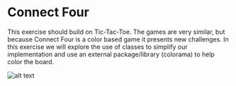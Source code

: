 Connect Four
============
This exercise should build on Tic-Tac-Toe. The games are very similar, but because Connect Four is a color based game it presents new challenges. In this exercise we will explore the use of classes to simplify our implementation and use an external package/library (colorama) to help color the board.

![alt text](http://i.imgur.com/L8SfWka.png "Action Shot")
